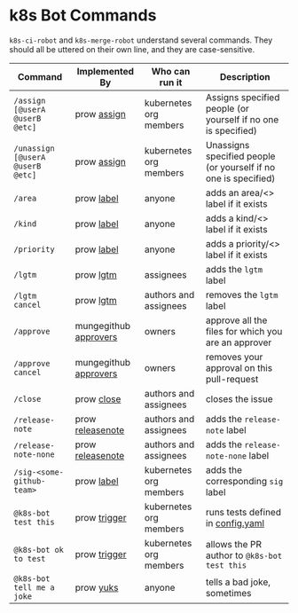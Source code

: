 # k8s Bot Commands

`k8s-ci-robot` and `k8s-merge-robot` understand several commands. They should all be uttered on their own line, and they are case-sensitive.

Command | Implemented By | Who can run it | Description
--- | --- | --- | ---
`/assign [@userA @userB @etc]` | prow [assign](./prow/plugins/assign) | kubernetes org members | Assigns specified people (or yourself if no one is specified)
`/unassign [@userA @userB @etc]` | prow [assign](./prow/plugins/assign) | kubernetes org members | Unassigns specified people (or yourself if no one is specified)
`/area` | prow [label](./prow/plugins/label) | anyone | adds an area/<> label if it exists
`/kind` | prow [label](./prow/plugins/label) | anyone | adds a kind/<> label if it exists
`/priority` | prow [label](./prow/plugins/label) | anyone | adds a priority/<> label if it exists
`/lgtm` | prow [lgtm](./prow/plugins/lgtm) | assignees | adds the `lgtm` label
`/lgtm cancel` | prow [lgtm](./prow/plugins/lgtm) | authors and assignees | removes the `lgtm` label
`/approve` | mungegithub [approvers](./mungegithub/mungers/approvers) | owners | approve all the files for which you are an approver
`/approve cancel` | mungegithub [approvers](./mungegithub/mungers/approvers) | owners | removes your approval on this pull-request
`/close` | prow [close](./prow/plugins/close) | authors and assignees | closes the issue
`/release-note` | prow [releasenote](./prow/plugins/releasenote) | authors and assignees | adds the `release-note` label
`/release-note-none` | prow [releasenote](./prow/plugins/releasenote) | authors and assignees | adds the `release-note-none` label
`/sig-<some-github-team>` | prow [label](./prow/plugins/label) | kubernetes org members| adds the corresponding `sig` label
`@k8s-bot test this` | prow [trigger](./prow/plugins/trigger) | kubernetes org members | runs tests defined in [config.yaml](./config.yaml)
`@k8s-bot ok to test` | prow [trigger](./prow/plugins/trigger) | kubernetes org members | allows the PR author to `@k8s-bot test this`
`@k8s-bot tell me a joke` | prow [yuks](./prow/plugins/yuks) | anyone | tells a bad joke, sometimes
